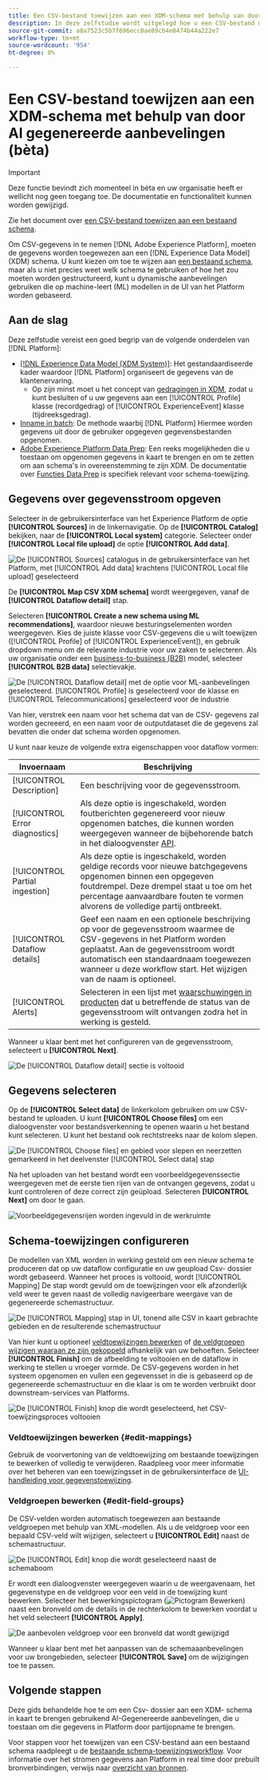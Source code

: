 ```yaml
---
title: Een CSV-bestand toewijzen aan een XDM-schema met behulp van door AI gegenereerde Recommendations (bèta)
description: In deze zelfstudie wordt uitgelegd hoe u een CSV-bestand met behulp van door AI gegenereerde aanbevelingen kunt toewijzen aan een XDM-schema.
source-git-commit: a8a7523c5b7f696ecc0ae89cb4e0474b44a222e7
workflow-type: tm+mt
source-wordcount: '954'
ht-degree: 0%

---
```


# Een CSV-bestand toewijzen aan een XDM-schema met behulp van door AI gegenereerde aanbevelingen (bèta)

>[!IMPORTANT]
>
>Deze functie bevindt zich momenteel in bèta en uw organisatie heeft er wellicht nog geen toegang toe. De documentatie en functionaliteit kunnen worden gewijzigd.
>
>Zie het document over [een CSV-bestand toewijzen aan een bestaand schema](./existing-schema.md).

Om CSV-gegevens in te nemen [!DNL Adobe Experience Platform], moeten de gegevens worden toegewezen aan een [!DNL Experience Data Model] (XDM) schema. U kunt kiezen om toe te wijzen aan [een bestaand schema](./existing-schema.md), maar als u niet precies weet welk schema te gebruiken of hoe het zou moeten worden gestructureerd, kunt u dynamische aanbevelingen gebruiken die op machine-leert (ML) modellen in de UI van het Platform worden gebaseerd.

## Aan de slag

Deze zelfstudie vereist een goed begrip van de volgende onderdelen van [!DNL Platform]:

* [[!DNL Experience Data Model (XDM System)]](../../../xdm/home.md): Het gestandaardiseerde kader waardoor [!DNL Platform] organiseert de gegevens van de klantenervaring.
   * Op zijn minst moet u het concept van [gedragingen in XDM](../../../xdm/home.md#data-behaviors), zodat u kunt besluiten of u uw gegevens aan een [!UICONTROL Profile] klasse (recordgedrag) of [!UICONTROL ExperienceEvent] klasse (tijdreeksgedrag).
* [Inname in batch](../../batch-ingestion/overview.md): De methode waarbij [!DNL Platform] Hiermee worden gegevens uit door de gebruiker opgegeven gegevensbestanden opgenomen.
* [Adobe Experience Platform Data Prep](../../batch-ingestion/overview.md): Een reeks mogelijkheden die u toestaan om opgenomen gegevens in kaart te brengen en om te zetten om aan schema&#39;s in overeenstemming te zijn XDM. De documentatie over [Functies Data Prep](../../../data-prep/functions.md) is specifiek relevant voor schema-toewijzing.

## Gegevens over gegevensstroom opgeven

Selecteer in de gebruikersinterface van het Experience Platform de optie **[!UICONTROL Sources]** in de linkernavigatie. Op de **[!UICONTROL Catalog]** bekijken, naar de **[!UICONTROL Local system]** categorie. Selecteer onder **[!UICONTROL Local file upload]** de optie **[!UICONTROL Add data]**.

![De [!UICONTROL Sources] catalogus in de gebruikersinterface van het Platform, met [!UICONTROL Add data] krachtens [!UICONTROL Local file upload] geselecteerd](../../images/tutorials/map-csv-recommendations/local-file-upload.png)

De **[!UICONTROL Map CSV XDM schema]** wordt weergegeven, vanaf de **[!UICONTROL Dataflow detail]** stap.

Selecteren **[!UICONTROL Create a new schema using ML recommendations]**, waardoor nieuwe besturingselementen worden weergegeven. Kies de juiste klasse voor CSV-gegevens die u wilt toewijzen ([!UICONTROL Profile] of [!UICONTROL ExperienceEvent]), en gebruik dropdown menu om de relevante industrie voor uw zaken te selecteren. Als uw organisatie onder een [business-to-business (B2B)](../../../xdm/tutorials/relationship-b2b.md) model, selecteer **[!UICONTROL B2B data]** selectievakje.

![De [!UICONTROL Dataflow detail] met de optie voor ML-aanbevelingen geselecteerd. [!UICONTROL Profile] is geselecteerd voor de klasse en [!UICONTROL Telecommunications] geselecteerd voor de industrie](../../images/tutorials/map-csv-recommendations/select-class-and-industry.png)

Van hier, verstrek een naam voor het schema dat van de CSV- gegevens zal worden gecreeerd, en een naam voor de outputdataset die de gegevens zal bevatten die onder dat schema worden opgenomen.

U kunt naar keuze de volgende extra eigenschappen voor dataflow vormen:

| Invoernaam | Beschrijving |
| --- | --- |
| [!UICONTROL Description] | Een beschrijving voor de gegevensstroom. |
| [!UICONTROL Error diagnostics] | Als deze optie is ingeschakeld, worden foutberichten gegenereerd voor nieuw opgenomen batches, die kunnen worden weergegeven wanneer de bijbehorende batch in het dialoogvenster [API](../../batch-ingestion/api-overview.md). |
| [!UICONTROL Partial ingestion] | Als deze optie is ingeschakeld, worden geldige records voor nieuwe batchgegevens opgenomen binnen een opgegeven foutdrempel. Deze drempel staat u toe om het percentage aanvaardbare fouten te vormen alvorens de volledige partij ontbreekt. |
| [!UICONTROL Dataflow details] | Geef een naam en een optionele beschrijving op voor de gegevensstroom waarmee de CSV-gegevens in het Platform worden geplaatst. Aan de gegevensstroom wordt automatisch een standaardnaam toegewezen wanneer u deze workflow start. Het wijzigen van de naam is optioneel. |
| [!UICONTROL Alerts] | Selecteren in een lijst met [waarschuwingen in producten](../../../observability/alerts/overview.md) dat u betreffende de status van de gegevensstroom wilt ontvangen zodra het in werking is gesteld. |

Wanneer u klaar bent met het configureren van de gegevensstroom, selecteert u **[!UICONTROL Next]**.

![De [!UICONTROL Dataflow detail] sectie is voltooid](../../images/tutorials/map-csv-recommendations/dataflow-detail-complete.png)

## Gegevens selecteren

Op de **[!UICONTROL Select data]** de linkerkolom gebruiken om uw CSV-bestand te uploaden. U kunt **[!UICONTROL Choose files]** om een dialoogvenster voor bestandsverkenning te openen waarin u het bestand kunt selecteren. U kunt het bestand ook rechtstreeks naar de kolom slepen.

![De [!UICONTROL Choose files] en gebied voor slepen en neerzetten gemarkeerd in het deelvenster [!UICONTROL Select data] stap](../../images/tutorials/map-csv-recommendations/upload-files.png)

Na het uploaden van het bestand wordt een voorbeeldgegevenssectie weergegeven met de eerste tien rijen van de ontvangen gegevens, zodat u kunt controleren of deze correct zijn geüpload. Selecteren **[!UICONTROL Next]** om door te gaan.

![Voorbeeldgegevensrijen worden ingevuld in de werkruimte](../../images/tutorials/map-csv-recommendations/data-uploaded.png)

## Schema-toewijzingen configureren

De modellen van XML worden in werking gesteld om een nieuw schema te produceren dat op uw dataflow configuratie en uw geupload Csv- dossier wordt gebaseerd. Wanneer het proces is voltooid, wordt [!UICONTROL Mapping] De stap wordt gevuld om de toewijzingen voor elk afzonderlijk veld weer te geven naast de volledig navigeerbare weergave van de gegenereerde schemastructuur.

![De [!UICONTROL Mapping] stap in UI, tonend alle CSV in kaart gebrachte gebieden en de resulterende schemastructuur](../../images/tutorials/map-csv-recommendations/schema-generated.png)

Van hier kunt u optioneel [veldtoewijzingen bewerken](#edit-mappings) of [de veldgroepen wijzigen waaraan ze zijn gekoppeld](#edit-schema) afhankelijk van uw behoeften. Selecteer **[!UICONTROL Finish]** om de afbeelding te voltooien en de dataflow in werking te stellen u vroeger vormde. De CSV-gegevens worden in het systeem opgenomen en vullen een gegevensset in die is gebaseerd op de gegenereerde schemastructuur en die klaar is om te worden verbruikt door downstream-services van Platforms.

![De [!UICONTROL Finish] knop die wordt geselecteerd, het CSV-toewijzingsproces voltooien](../../images/tutorials/map-csv-recommendations/finish-mapping.png)

### Veldtoewijzingen bewerken {#edit-mappings}

Gebruik de voorvertoning van de veldtoewijzing om bestaande toewijzingen te bewerken of volledig te verwijderen. Raadpleeg voor meer informatie over het beheren van een toewijzingsset in de gebruikersinterface de [UI-handleiding voor gegevenstoewijzing](../../../data-prep/ui/mapping.md#mapping-interface).

### Veldgroepen bewerken {#edit-field-groups}

De CSV-velden worden automatisch toegewezen aan bestaande veldgroepen met behulp van XML-modellen. Als u de veldgroep voor een bepaald CSV-veld wilt wijzigen, selecteert u **[!UICONTROL Edit]** naast de schemastructuur.

![De [!UICONTROL Edit] knop die wordt geselecteerd naast de schemaboom](../../images/tutorials/map-csv-recommendations/edit-schema-structure.png)

Er wordt een dialoogvenster weergegeven waarin u de weergavenaam, het gegevenstype en de veldgroep voor een veld in de toewijzing kunt bewerken. Selecteer het bewerkingspictogram (![Pictogram Bewerken](../../images/tutorials/map-csv-recommendations/edit-icon.png)) naast een bronveld om de details in de rechterkolom te bewerken voordat u het veld selecteert **[!UICONTROL Apply]**.

![De aanbevolen veldgroep voor een bronveld dat wordt gewijzigd](../../images/tutorials/map-csv-recommendations/select-schema-field.png)

Wanneer u klaar bent met het aanpassen van de schemaaanbevelingen voor uw brongebieden, selecteer **[!UICONTROL Save]** om de wijzigingen toe te passen.

## Volgende stappen

Deze gids behandelde hoe te om een Csv- dossier aan een XDM- schema in kaart te brengen gebruikend AI-Gegenereerde aanbevelingen, die u toestaan om die gegevens in Platform door partijopname te brengen.

Voor stappen voor het toewijzen van een CSV-bestand aan een bestaand schema raadpleegt u de [bestaande schema-toewijzingsworkflow](./existing-schema.md). Voor informatie over het stromen gegevens aan Platform in real time door prebuilt bronverbindingen, verwijs naar [overzicht van bronnen](../../../sources/home.md).
